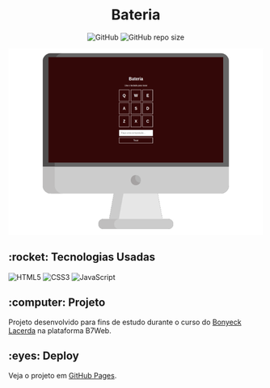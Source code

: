 <h1 align="center">Bateria</h1>

<p align="center" dir="auto">
  <img alt="GitHub" src="https://img.shields.io/github/license/caiquedv/portfolio_drum?style=plastic">  <img alt="GitHub repo size" src="https://img.shields.io/github/repo-size/caiquedv/portfolio_drum?style=plastic">
</p>

<p align="center"><img alt="Mockup" src="./mockup.png"></p>

<h2>:rocket: Tecnologias Usadas</h2>

<p>
  <img align="center" alt="HTML5" src="https://img.shields.io/badge/HTML5-E34F26?style=for-the-badge&logo=html5&logoColor=white">
  <img align="center" alt="CSS3" src="https://img.shields.io/badge/CSS3-1572B6?style=for-the-badge&logo=css3&logoColor=white">
  <img align="center" alt="JavaScript" src="https://img.shields.io/badge/JavaScript-F7DF1E?style=for-the-badge&logo=javascript&logoColor=black">
</p>

<h2>:computer: Projeto</h2>

Projeto desenvolvido para fins de estudo durante o curso do [Bonyeck Lacerda](https://www.instagram.com/bonieky) na plataforma B7Web. <br>


<h2>:eyes: Deploy</h2>

Veja o projeto em [GitHub Pages](https://caiquedv.github.io/portfolio_drum/).
